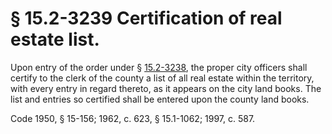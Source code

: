 # § 15.2-3239 Certification of real estate list.

<p>Upon entry of the order under § <a href='http://law.lis.virginia.gov/vacode/15.2-3238/'>15.2-3238</a>, the proper city officers shall certify to the clerk of the county a list of all real estate within the territory, with every entry in regard thereto, as it appears on the city land books. The list and entries so certified shall be entered upon the county land books.</p><p>Code 1950, § 15-156; 1962, c. 623, § 15.1-1062; 1997, c. 587.</p>